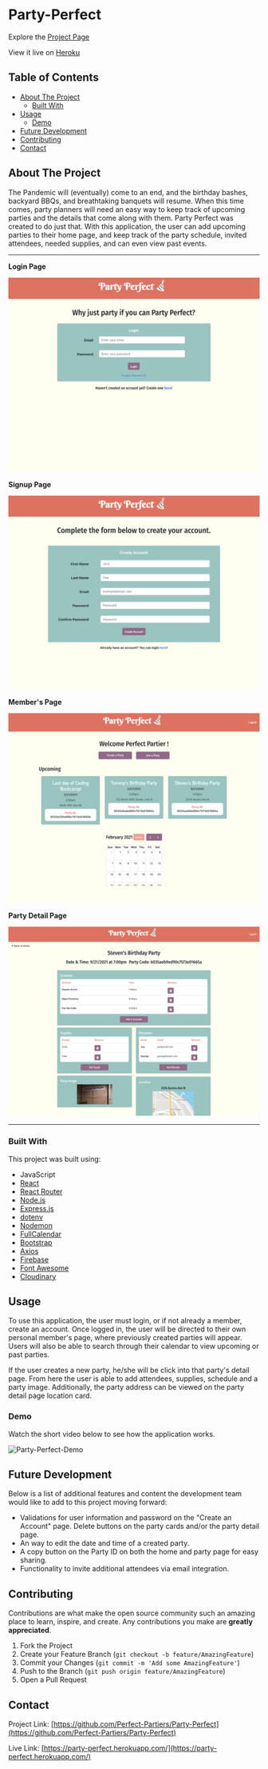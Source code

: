 # Party-Perfect

Explore the [Project Page](https://github.com/Perfect-Partiers/Party-Perfect)

View it live on [Heroku](https://party-perfect.herokuapp.com/)

## Table of Contents

- [About The Project](#about-the-project)
  - [Built With](#built-with)
- [Usage](#usage)
  - [Demo](#demo)
- [Future Development](#future-development)
- [Contributing](#contributing)
- [Contact](#contact)

## About The Project

The Pandemic will (eventually) come to an end, and the birthday bashes, backyard BBQs, and breathtaking banquets will resume. When this time comes, party planners will need an easy way to keep track of upcoming parties and the details that come along with them. Party Perfect was created to do just that. With this application, the user can add upcoming parties to their home page, and keep track of the party schedule, invited attendees, needed supplies, and can even view past events.

<hr>

**Login Page**

![Login Page Snapshot](./client/public/assets/images/login.png)

**Signup Page**

![Signup Page Snapshot](./client/public/assets/images/signup.png)

**Member's Page**

![Members Page Snapshot](./client/public/assets/images/members.png)

**Party Detail Page**

![Party Detail Snapshot](./client/public/assets/images/partydetail.png)

<hr>

### Built With

This project was built using:

- JavaScript
- [React](https://reactjs.org/)
- [React Router](https://reactrouter.com/)
- [Node.js](https://nodejs.org/api/fs.html)
- [Express.js](https://expressjs.com/)
- [dotenv](https://www.npmjs.com/package/dotenv)
- [Nodemon](https://www.npmjs.com/package/nodemon)
- [FullCalendar](https://fullcalendar.io/docs/view-api)
- [Bootstrap](https://getbootstrap.com/)
- [Axios](https://www.npmjs.com/package/axios)
- [Firebase](https://firebase.google.com/)
- [Font Awesome](https://fontawesome.com/)
- [Cloudinary](https://cloudinary.com/)

## Usage

To use this application, the user must login, or if not already a member, create an account. Once logged in, the user will be directed to their own personal member's page, where previously created parties will appear. Users will also be able to search through their calendar to view upcoming or past parties.

If the user creates a new party, he/she will be click into that party's detail page. From here the user is able to add attendees, supplies, schedule and a party image. Additionally, the party address can be viewed on the party detail page location card.

### Demo

Watch the short video below to see how the application works.

![Party-Perfect-Demo](./client/public/assets/images/partyperfect.gif)

## Future Development

Below is a list of additional features and content the development team would like to add to this project moving forward:

- Validations for user information and password on the "Create an Account" page.
  Delete buttons on the party cards and/or the party detail page.
- An way to edit the date and time of a created party.
- A copy button on the Party ID on both the home and party page for easy sharing.
- Functionality to invite additional attendees via email integration.

## Contributing

Contributions are what make the open source community such an amazing place to learn, inspire, and create. Any contributions you make are **greatly appreciated**.

1. Fork the Project
2. Create your Feature Branch (`git checkout -b feature/AmazingFeature`)
3. Commit your Changes (`git commit -m 'Add some AmazingFeature'`)
4. Push to the Branch (`git push origin feature/AmazingFeature`)
5. Open a Pull Request

## Contact

Project Link: [https://github.com/Perfect-Partiers/Party-Perfect](https://github.com/Perfect-Partiers/Party-Perfect)

Live Link: [https://party-perfect.herokuapp.com/](https://party-perfect.herokuapp.com/)
